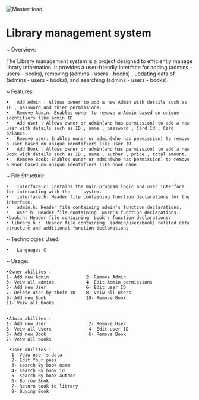 ![MasterHead](https://www.bing.com/th/id/OGC.989e33bc9b8d955232febc8629ffd8a6?pid=1.7&rurl=https%3a%2f%2fwww.icegif.com%2fwp-content%2fuploads%2ficegif-87.gif&ehk=1Z6vW%2f50G%2baPJgOx4MgwWgH54aUOXqBI8lonJmWuU6o%3d)
# Library management system

~ Overview:

The Library management system is a project designed to efficiently manage library information. It provides a user-friendly interface for adding (admins - users - books), removing (admins - users - books) , updating data of (admins - users - books), and searching (admins - users - books). 

~ Features:

	•	Add Admin : Allows owner to add a new Admin with details such as ID , password and thier permissions.
	•	Remove Admin: Enables owner to remove a Admin based on unique identifiers like admin ID.
	•	Add user : Allows owner or admin(who has permission) to add a new user with details such as ID , name , password , Card Id , Card balance.
	•	Remove user: Enables owner or admin(who has permission) to remove a user based on unique identifiers like user ID.
	•	Add Book : Allows owner or admin(who has permission) to add a new Book with details such as ID , name , auther , price , total amount.
	•	Remove Book: Enables owner or admin(who has permission) to remove a Book based on unique identifiers like book name.
 
	

~ File Structure:

	•	interface.c: Contains the main program logic and user interface for interacting with the     system.
	•	interface.h: Header file containing function declarations for the interface.
	•	admin.h: Header file containing admin's function declarations.
	•	user.h: Header file containing  user's function declarations.
    •book.h: Header file containing  book's function declarations.
    • library.h :  Header file containing  (admin/user/book) related data structure and additional function declarations


~ Technologies Used:

	•	Language: C

~ Usage:

	•Owner abilites : 
 	1- Add new Admin              2- Remove Admin
    3- Veiw all admins            4- Edit Admin permissions
    5- Add new User               6- Edit user ID
    7- Delete user by their ID    8- Veiw all users
    9- Add new Book               10- Remove Book
    11- Veiw all books

    
    •Admin abilites : 
    1- Add new User                2- Remove User
    3- Veiw all Users              4- Edit user ID              
    5- Add new Book                6- Remove Book
	7- Veiw all books

     •User abilites : 
      1- Veiw user's data
      2- Edit Your pass
      3- search By book name
      4- search By book id 
      5- search By book author
      6- Borrow Book
      7- Return book to library
      8- Buying Book
